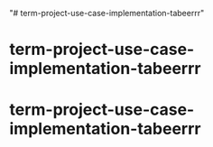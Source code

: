 "# term-project-use-case-implementation-tabeerrr" 
# term-project-use-case-implementation-tabeerrr
# term-project-use-case-implementation-tabeerrr
